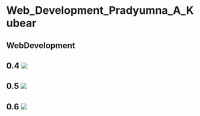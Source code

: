 # Web_Development_Pradyumna_A_Kubear
WebDevelopment
--------------------------------------------------------------------------------------------------------------------------------------------------------------------
0.4
[![](https://mermaid.ink/img/pako:eNqVkUsLwjAQhP9K2LNtwYuQQ0-KHhTE9phLSNYXTVLzKEjpfzexKHoQdU_LMDMf7PYgjESg4PASUAucn_jBcsU0ibNLovNos7Ks0HZoKVnV9ZYsFzU5et86WhTT6UyiMrk8G9flwqiibbhAN1aMsZh_dqWKzTpL3E8U8hNG8ZPOhfsIii3vlhfQ35zzV0xy3D0wAYU2ajLetU8SA39EhQxoXCXueWg8A6aHaOXBm-qqBVBvA04gtJL7xxuA7nnjcLgB1O2NYA?type=png)](https://mermaid.live/edit#pako:eNqVkUsLwjAQhP9K2LNtwYuQQ0-KHhTE9phLSNYXTVLzKEjpfzexKHoQdU_LMDMf7PYgjESg4PASUAucn_jBcsU0ibNLovNos7Ks0HZoKVnV9ZYsFzU5et86WhTT6UyiMrk8G9flwqiibbhAN1aMsZh_dqWKzTpL3E8U8hNG8ZPOhfsIii3vlhfQ35zzV0xy3D0wAYU2ajLetU8SA39EhQxoXCXueWg8A6aHaOXBm-qqBVBvA04gtJL7xxuA7nnjcLgB1O2NYA)
-----------------------------------------------------------------------------------------------------------------------------------------------------------------
0.5
[![](https://mermaid.ink/img/pako:eNqtkstKAzEUhl8lnPXcOl4qWXQhii4Uip2VZnNITm9MLiaZogzz7masFCoWF5rl4f_-7xBOD9IqAg6BXjsykm42uPKohWHpPY3DEMnns9mC_I48Z_dNM2d3tw1bx-gCL8u6nirStlBbG3aFtLoMDvf8nknwoWjkHx_yUfonBb2hdi2hc0lWatyYQoZw2nqc-D_p9qST8R8DRz_xq1FhxFRhzfe988PeLz2btyiJMwHXaFbYWk8CMpbYz2Fd1Wd5Ncnruqkqfn7JL6bF9GryLGDImDCQgSafdlXpCvrRIyCuSaeOkVa0xK6NAoQZUhS7aBfvRgKPvqMMOjdqvo4G-BLbQMMHUbfGZw?type=png)](https://mermaid.live/edit#pako:eNqtkstKAzEUhl8lnPXcOl4qWXQhii4Uip2VZnNITm9MLiaZogzz7masFCoWF5rl4f_-7xBOD9IqAg6BXjsykm42uPKohWHpPY3DEMnns9mC_I48Z_dNM2d3tw1bx-gCL8u6nirStlBbG3aFtLoMDvf8nknwoWjkHx_yUfonBb2hdi2hc0lWatyYQoZw2nqc-D_p9qST8R8DRz_xq1FhxFRhzfe988PeLz2btyiJMwHXaFbYWk8CMpbYz2Fd1Wd5Ncnruqkqfn7JL6bF9GryLGDImDCQgSafdlXpCvrRIyCuSaeOkVa0xK6NAoQZUhS7aBfvRgKPvqMMOjdqvo4G-BLbQMMHUbfGZw)
-----------------------------------------------------------------------------------------------------------------------------------------------------------------
0.6
[![](https://mermaid.ink/img/pako:eNo9j82KAjEQhF8l9Fkd8CLk4GnFPS7OHANDk5R_TJIx6SgivrsZRrZOTdH1UfUiGx1IU8atIFj8XPiU2Jugqg6TmQVpud22SHckrX677k_td506i4xZN816vXHwceWuMd9XNvom4NGPA1v0eeSZNKcr5h_5JbXCUrKaWiibwAI3J2hBHsnzxdV2r8kzJGd4GNL1dDhyGcSQCe_6ykVi-wyWtKSCBZXRVdR3DOkjDxnvD1KoUIk?type=png)](https://mermaid.live/edit#pako:eNo9j82KAjEQhF8l9Fkd8CLk4GnFPS7OHANDk5R_TJIx6SgivrsZRrZOTdH1UfUiGx1IU8atIFj8XPiU2Jugqg6TmQVpud22SHckrX677k_td506i4xZN816vXHwceWuMd9XNvom4NGPA1v0eeSZNKcr5h_5JbXCUrKaWiibwAI3J2hBHsnzxdV2r8kzJGd4GNL1dDhyGcSQCe_6ykVi-wyWtKSCBZXRVdR3DOkjDxnvD1KoUIk)
-------------------------------------------------------------------------------------------------------------------------------------------------------------------------
